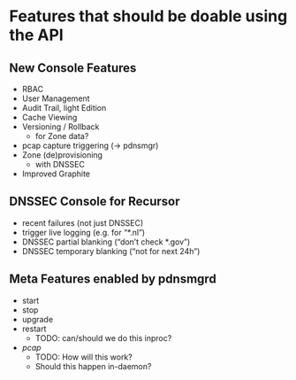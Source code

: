 
Features that should be doable using the API
============================================

New Console Features
--------------------

* RBAC
* User Management
* Audit Trail, light Edition
* Cache Viewing
* Versioning / Rollback
  * for Zone data?
* pcap capture triggering (-> pdnsmgr)
* Zone (de)provisioning
  * with DNSSEC
* Improved Graphite

DNSSEC Console for Recursor
---------------------------

* recent failures (not just DNSSEC)
* trigger live logging (e.g. for “*.nl”)
* DNSSEC partial blanking (“don’t check *.gov”)
* DNSSEC temporary blanking (“not for next 24h”)

Meta Features enabled by pdnsmgrd
---------------------------------

* start
* stop
* upgrade
* restart
  * TODO: can/should we do this inproc?
* *pcap*
  * TODO: How will this work?
  * Should this happen in-daemon?

